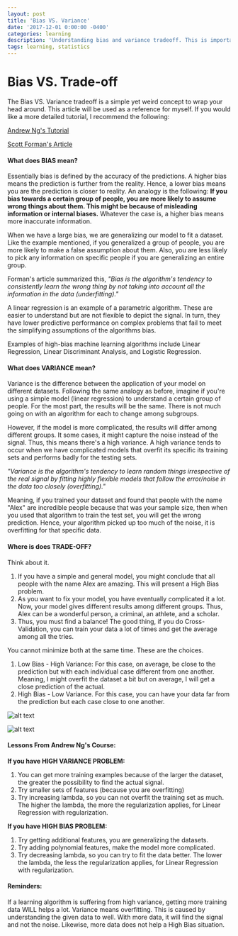 ```yaml
---
layout: post
title: 'Bias VS. Variance'
date: '2017-12-01 0:00:00 -0400'
categories: learning
description: 'Understanding bias and variance tradeoff. This is important to understand with figuring out the models to apply.'
tags: learning, statistics
---
```



# Bias VS. Trade-off

The Bias VS. Variance tradeoff is a simple yet weird concept to wrap your head around. This article will be used as a reference for myself. If you would like a more detailed tutorial, I recommend the following:

[Andrew Ng's Tutorial]('https://www.youtube.com/watch?v=e3edL-_fUTo')

[Scott Forman's Article]('http://scott.fortmann-roe.com/docs/BiasVariance.html')


#### What does BIAS mean?
Essentially bias is defined by the accuracy of the predictions. A higher bias means the prediction is further from the reality. Hence, a lower bias means you are the prediction is closer to reality. An analogy is the following: **If you bias towards a certain group of people, you are more likely to assume wrong things about them. This might be because of misleading information or internal biases.** Whatever the case is, a higher bias means more inaccurate information.


When we have a large bias, we are generalizing our model to fit a dataset. Like the example mentioned, if you generalized a group of people, you are more likely to make a false assumption about them. Also, you are less likely to pick any information on specific people if you are generalizing an entire group.


Forman's article summarized this, *"Bias is the algorithm's tendency to consistently learn the wrong thing by not taking into account all the information in the data (underfitting)."*


A linear regression is an example of a parametric algorithm. These are easier to understand but are not flexible to depict the signal. In turn, they have lower predictive performance on complex problems that fail to meet the simplifying assumptions of the algorithms bias.


Examples of high-bias machine learning algorithms include Linear Regression, Linear Discriminant Analysis, and Logistic Regression.


#### What does VARIANCE mean?
Variance is the difference between the application of your model on different datasets. Following the same analogy as before, imagine if you're using a simple model (linear regression) to understand a certain group of people. For the most part, the results will be the same. There is not much going on with an algorithm for each to change among subgroups.


However, if the model is more complicated, the results will differ among different groups. It some cases, it might capture the noise instead of the signal. Thus, this means there's a high variance. A high variance tends to occur when we have complicated models that overfit its specific its training sets and performs badly for the testing sets.


*"Variance is the algorithm's tendency to learn random things irrespective of the real signal by fitting highly flexible models that follow the error/noise in the data too closely (overfitting)."*


Meaning, if you trained your dataset and found that people with the name "Alex" are incredible people because that was your sample size, then when you used that algorithm to train the test set, you will get the wrong prediction. Hence, your algorithm picked up too much of the noise, it is overfitting for that specific data.


#### Where is does TRADE-OFF?
Think about it.
1. If you have a simple and general model, you might conclude that all people with the name Alex are amazing. This will present a High Bias problem.
2. As you want to fix your model, you have eventually complicated it a lot. Now, your model gives different results among different groups. Thus, Alex can be a wonderful person, a criminal, an athlete, and a scholar.
3. Thus, you must find a balance! The good thing, if you do Cross-Validation, you can train your data a lot of times and get the average among all the tries.


You cannot minimize both at the same time. These are the choices.
1. Low Bias - High Variance: For this case, on average, be close to the prediction but with each individual case different from one another. Meaning, I might overfit the dataset a bit but on average, I will get a close prediction of the actual.
2. High Bias - Low Variance. For this case, you can have your data far from the prediction but each case close to one another.

![alt text](https://www.dropbox.com/s/s71ggnyqj7fhhhd/Bias-Variance-2.png?raw=1 "Logo Title Text 1")

![alt text](https://www.dropbox.com/s/so8uf5ucrhmmlbx/Image8.png?raw=1 "Logo Title Text 1")

#### Lessons From Andrew Ng's Course:

**If you have HIGH VARIANCE PROBLEM:**

1. You can get more training examples because of the larger the dataset, the greater the possibility to find the actual signal.
2. Try smaller sets of features (because you are overfitting)
3. Try increasing lambda, so you can not overfit the training set as much. The higher the lambda, the more the regularization applies, for Linear Regression with regularization.

**If you have HIGH BIAS PROBLEM:**

1. Try getting additional features, you are generalizing the datasets.
2. Try adding polynomial features, make the model more complicated.
3. Try decreasing lambda, so you can try to fit the data better. The lower the lambda, the less the regularization applies, for Linear Regression with regularization.


#### Reminders:
If a learning algorithm is suffering from high variance, getting more training data WILL helps a lot. Variance means overfitting. This is caused by understanding the given data to well. With more data, it will find the signal and not the noise. Likewise, more data does not help a High Bias situation.
